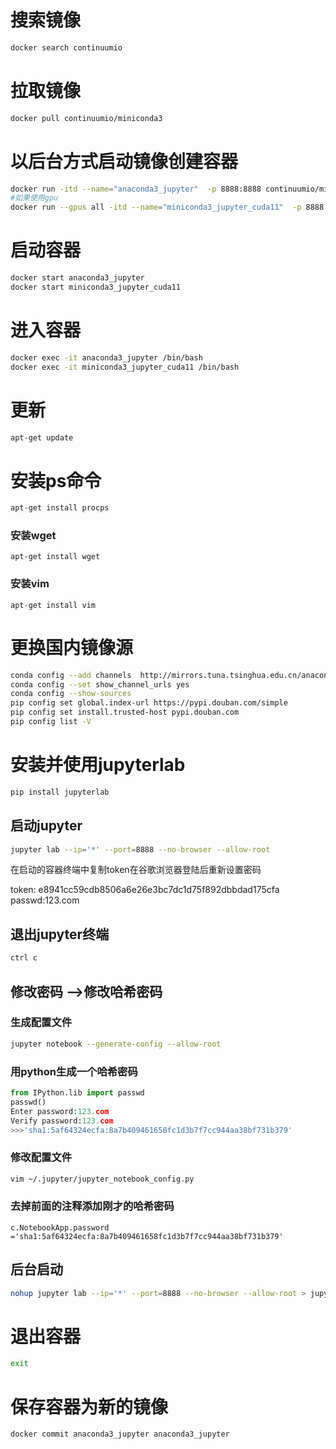 # 搜索镜像

```bash
docker search continuumio
```

# 拉取镜像

```bash
docker pull continuumio/miniconda3
```

# 以后台方式启动镜像创建容器

```bash
docker run -itd --name="anaconda3_jupyter"  -p 8888:8888 continuumio/miniconda3 /bin/bash
#如果使用gpu
docker run --gpus all -itd --name="miniconda3_jupyter_cuda11"  -p 8888:8888  181e3bf56e73 /bin/bash
```

# 启动容器

```bash
docker start anaconda3_jupyter
docker start miniconda3_jupyter_cuda11
```

# 进入容器

```bash
docker exec -it anaconda3_jupyter /bin/bash
docker exec -it miniconda3_jupyter_cuda11 /bin/bash
```

# 更新

```bash
apt-get update
```

# 安装ps命令

```bash
apt-get install procps
```

### 安装wget
```
apt-get install wget
```

### 安装vim
```
apt-get install vim 
```

# 更换国内镜像源

```bash
conda config --add channels  http://mirrors.tuna.tsinghua.edu.cn/anaconda/pkgs/free/
conda config --set show_channel_urls yes
conda config --show-sources
pip config set global.index-url https://pypi.douban.com/simple 
pip config set install.trusted-host pypi.douban.com
pip config list -V
```

# 安装并使用jupyterlab

```bash
pip install jupyterlab
```

## 启动jupyter

```bash
jupyter lab --ip='*' --port=8888 --no-browser --allow-root
```

在启动的容器终端中复制token在谷歌浏览器登陆后重新设置密码

token: e8941cc59cdb8506a6e26e3bc7dc1d75f892dbbdad175cfa
passwd:123.com

## 退出jupyter终端

```bash
ctrl c
```

## 修改密码 -->修改哈希密码

### 生成配置文件

```bash
jupyter notebook --generate-config --allow-root
```

### 用python生成一个哈希密码

```python
from IPython.lib import passwd
passwd()
Enter password:123.com
Verify password:123.com
>>>'sha1:5af64324ecfa:8a7b409461658fc1d3b7f7cc944aa38bf731b379'
```

### 修改配置文件

```bash
vim ~/.jupyter/jupyter_notebook_config.py
```

### 去掉前面的注释添加刚才的哈希密码

```vim
c.NotebookApp.password ='sha1:5af64324ecfa:8a7b409461658fc1d3b7f7cc944aa38bf731b379'
```

## 后台启动

```bash
nohup jupyter lab --ip='*' --port=8888 --no-browser --allow-root > jupyter.log 2>&1 &
```

# 退出容器

```bash
exit
```

# 保存容器为新的镜像

```bash
docker commit anaconda3_jupyter anaconda3_jupyter
```
